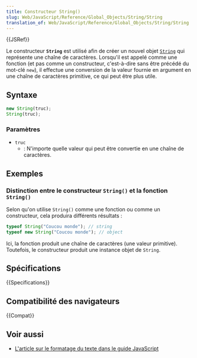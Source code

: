 ```yaml
---
title: Constructeur String()
slug: Web/JavaScript/Reference/Global_Objects/String/String
translation_of: Web/JavaScript/Reference/Global_Objects/String/String
---
```


{{JSRef}}

Le constructeur **`String`** est utilisé afin de créer un nouvel objet [`String`](/fr/docs/Web/JavaScript/Reference/Global_Objects/String) qui représente une chaîne de caractères. Lorsqu'il est appelé comme une fonction (et pas comme un constructeur, c'est-à-dire sans être précédé du mot-clé `new`), il effectue une conversion de la valeur fournie en argument en une chaîne de caractères primitive, ce qui peut être plus utile.

## Syntaxe

```js
new String(truc);
String(truc);
```

### Paramètres

- `truc`
  - : N'importe quelle valeur qui peut être convertie en une chaîne de caractères.

## Exemples

### Distinction entre le constructeur `String()` et la fonction `String()`

Selon qu'on utilise `String()` comme une fonction ou comme un constructeur, cela produira différents résultats&nbsp;:

```js
typeof String("Coucou monde"); // string
typeof new String("Coucou monde"); // object
```

Ici, la fonction produit une chaîne de caractères (une valeur primitive). Toutefois, le constructeur produit une instance objet de `String`.

## Spécifications

{{Specifications}}

## Compatibilité des navigateurs

{{Compat}}

## Voir aussi

- [L'article sur le formatage du texte dans le guide JavaScript](/fr/docs/Web/JavaScript/Guide/Text_formatting)
